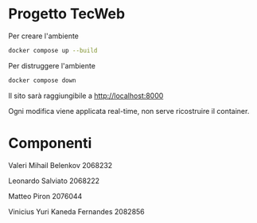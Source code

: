 # Progetto TecWeb

Per creare l'ambiente
```bash
docker compose up --build
```

Per distruggere l'ambiente
```bash
docker compose down
```

Il sito sarà raggiungibile a [http://localhost:8000](http://localhost:8000)

Ogni modifica viene applicata real-time, non serve ricostruire il container.

# Componenti

Valeri Mihail Belenkov 2068232

Leonardo Salviato 2068222

Matteo Piron 2076044

Vinicius Yuri Kaneda Fernandes 2082856
